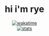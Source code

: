 <h1 align="center">hi i'm rye</h1>

<p align="center">
<a href="https://wakatime.com/@667e0c39-b27b-4fa7-a16d-7d519d57035a">
<img src="https://wakatime.com/badge/user/667e0c39-b27b-4fa7-a16d-7d519d57035a.svg?style=for-the-badge" alt="wakatime" /></a>
    <br>
  <a href="https://github.com/jstrieb/github-stats">
    <img src="[https://raw.githubusercontent.com/rvye/ghstats/00ba3e59dd7b6811ec270b64f0f33a7a0175c97e/generated/overview.svg#gh-dark-mode-only](https://raw.githubusercontent.com/rvye/ghstats/master/generated/overview.svg#gh-dark-mode-only)" alt="stats" />
  </a>
</p>
